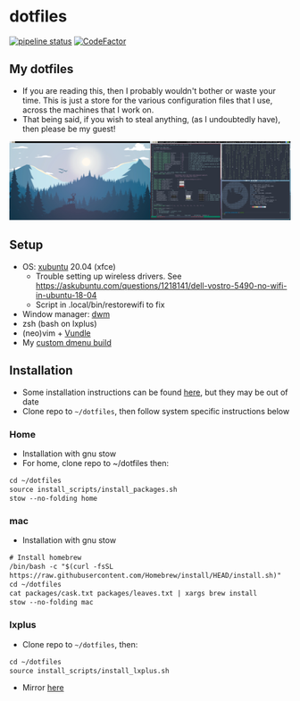 # dotfiles

[![pipeline status](https://gitlab.com/sdysch/dotfiles/badges/master/pipeline.svg)](https://gitlab.com/sdysch/dotfiles/-/commits/master)
[![CodeFactor](https://www.codefactor.io/repository/github/sdysch/dotfiles/badge)](https://www.codefactor.io/repository/github/sdysch/dotfiles)

## My dotfiles
 * If you are reading this, then I probably wouldn't bother or waste your time. This is just a store for the various configuration files that I use, across the machines that I work on.
 * That being said, if you wish to steal anything, (as I undoubtedly have), then please be my guest!

![shell](figures/screenshot3.png)

## Setup
* OS: [xubuntu](https://xubuntu.org/) 20.04 (xfce)
	* Trouble setting up wireless drivers. See https://askubuntu.com/questions/1218141/dell-vostro-5490-no-wifi-in-ubuntu-18-04
	* Script in .local/bin/restorewifi to fix
* Window manager: [dwm](https://github.com/sdysch/dwm)
* zsh (bash on lxplus)
* (neo)vim + [Vundle](https://github.com/VundleVim/Vundle.vim)
* My [custom dmenu build](https://github.com/sdysch/dmenu)

## Installation
* Some installation instructions can be found [here](docs/install.md), but they may be out of date
* Clone repo to `~/dotfiles`, then follow system specific instructions below
 
### Home
* Installation with gnu stow
* For home, clone repo to ~/dotfiles then:
```
cd ~/dotfiles
source install_scripts/install_packages.sh
stow --no-folding home
```

### mac
* Installation with gnu stow
```
# Install homebrew
/bin/bash -c "$(curl -fsSL https://raw.githubusercontent.com/Homebrew/install/HEAD/install.sh)"
cd ~/dotfiles
cat packages/cask.txt packages/leaves.txt | xargs brew install
stow --no-folding mac
```

### lxplus
* Clone repo to `~/dotfiles`, then:
```
cd ~/dotfiles
source install_scripts/install_lxplus.sh
```

* Mirror [here](https://github.com/sdysch/dotfiles)
